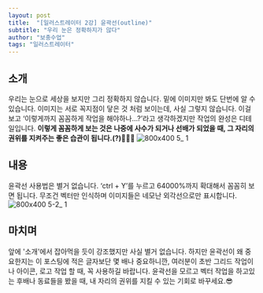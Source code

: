 ```yaml
---
layout: post
title:  "[일러스트레이터 2강] 윤곽선(outline)"
subtitle: "우리 눈은 정확하지가 않다"
author: "보충수업"
tags: "일러스트레이터"
---
```

## 소개
우리는 눈으로 세상을 보지만 그리 정확하지 않습니다. 밑에 이미지만 봐도 단번에 알 수 있습니다. 이미지는 서로 꼭지점이 닿은 것 처럼 보이는데, 사실 그렇지 않습니다. 이걸 보고 ‘이렇게까지 꼼꼼하게 작업을 해야하나…?’라고 생각하겠지만 작업의 완성은 디테일입니다. **이렇게 꼼꼼하게 보는 것은 나중에 사수가 되거나 선배가 되었을 때, 그 자리의 권위를 지켜주는 좋은 습관이 됩니다.(?)🤔🤔🤔**
![800x400 5_ 1](https://user-images.githubusercontent.com/42730616/44782217-77198880-abc1-11e8-87c0-d3e31040d348.jpg)
## 내용
윤곽선 사용법은 별거 없습니다. ‘ctrl + Y’를 누르고 64000%까지 확대해서 꼼꼼히 보면 됩니다. 무조건 벡터만 인식하며 이미지들은 네모난 외각선으로만 표시합니다.
![800x400 5-2_ 1](https://user-images.githubusercontent.com/42730616/44782218-77198880-abc1-11e8-8a3e-5560526d76fc.jpg)


## 마치며
앞에 '소개'에서 잡아먹을 듯이 강조했지만 사실 별거 없습니다. 하지만 윤곽선이 왜 중요한지는 이 포스팅에 적은 글자보단 몇 배나 중요하니깐, 여러분이 초반 그리드 작업이나 아이콘, 로고 작업 할 때, 꼭 사용하길 바랍니다. 윤곽선을 모르고 벡터 작업을 하고있는 후배나 동료들을 봤을 때, 내 자리의 권위를 지킬 수 있는 기회로 바꾸세요.😎

